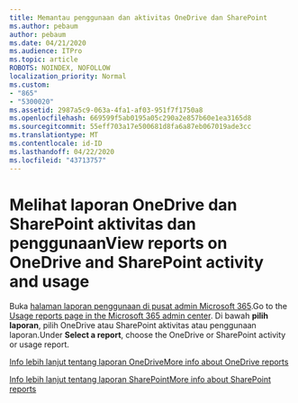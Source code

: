 ```yaml
---
title: Memantau penggunaan dan aktivitas OneDrive dan SharePoint
ms.author: pebaum
author: pebaum
ms.date: 04/21/2020
ms.audience: ITPro
ms.topic: article
ROBOTS: NOINDEX, NOFOLLOW
localization_priority: Normal
ms.custom:
- "865"
- "5300020"
ms.assetid: 2987a5c9-063a-4fa1-af03-951f7f1750a8
ms.openlocfilehash: 669599f5ab0195a05c290a2e857b60e1ea3165d8
ms.sourcegitcommit: 55eff703a17e500681d8fa6a87eb067019ade3cc
ms.translationtype: MT
ms.contentlocale: id-ID
ms.lasthandoff: 04/22/2020
ms.locfileid: "43713757"
---
```

# <a name="view-reports-on-onedrive-and-sharepoint-activity-and-usage"></a><span data-ttu-id="eaa1a-102">Melihat laporan OneDrive dan SharePoint aktivitas dan penggunaan</span><span class="sxs-lookup"><span data-stu-id="eaa1a-102">View reports on OneDrive and SharePoint activity and usage</span></span>

<span data-ttu-id="eaa1a-103">Buka [halaman laporan penggunaan di pusat admin Microsoft 365](https://admin.microsoft.com/AdminPortal/Home).</span><span class="sxs-lookup"><span data-stu-id="eaa1a-103">Go to the [Usage reports page in the Microsoft 365 admin center](https://admin.microsoft.com/AdminPortal/Home).</span></span> <span data-ttu-id="eaa1a-104">Di bawah **pilih laporan**, pilih OneDrive atau SharePoint aktivitas atau penggunaan laporan.</span><span class="sxs-lookup"><span data-stu-id="eaa1a-104">Under **Select a report**, choose the OneDrive or SharePoint activity or usage report.</span></span>
  
[<span data-ttu-id="eaa1a-105">Info lebih lanjut tentang laporan OneDrive</span><span class="sxs-lookup"><span data-stu-id="eaa1a-105">More info about OneDrive reports</span></span>](https://go.microsoft.com/fwlink/?linkid=875239)
  
[<span data-ttu-id="eaa1a-106">Info lebih lanjut tentang laporan SharePoint</span><span class="sxs-lookup"><span data-stu-id="eaa1a-106">More info about SharePoint reports</span></span>](https://go.microsoft.com/fwlink/?linkid=875240)
  